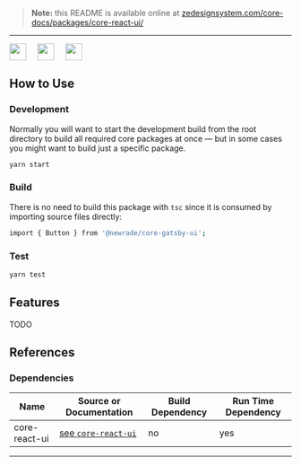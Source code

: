 > **Note:** this README is available online at
> [zedesignsystem.com/core-docs/packages/core-react-ui/](https://zedesignsystem.com/core-docs/packages/core-react-ui/)

---

<div style="display: grid; width: fit-content; gap: 20px; grid-auto-flow: column;">
  <img height="30" src="/core-docs-assets/gatsby-logo-standard.svg"/>
  <img height="30" src="/core-docs-assets/reactjs-logo-standard.svg"/>
  <img height="30" src="/core-docs-assets/mdx-logo-standard.svg"/>
</div>

## How to Use

### Development

Normally you will want to start the development build from the root directory to
build all required core packages at once — but in some cases you might want to
build just a specific package.

```bash
yarn start
```

### Build

There is no need to build this package with `tsc` since it is consumed by
importing source files directly:

```bash
import { Button } from '@newrade/core-gatsby-ui';
```

### Test

```bash
yarn test
```

## Features

TODO

## References

### Dependencies

| Name          | Source or Documentation                                  | Build Dependency | Run Time Dependency |
| ------------- | -------------------------------------------------------- | ---------------- | ------------------- |
| core-react-ui | [see `core-react-ui`](/core-docs/packages/core-react-ui) | no               | yes                 |

---
